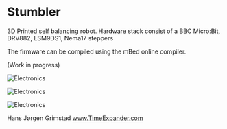 # Stumbler
3D Printed self balancing robot. Hardware stack consist of a BBC Micro:Bit, DRV882, LSM9DS1, Nema17 steppers

The firmware can be compiled using the mBed online compiler.

(Work in progress)

![Electronics](http://www.timeexpander.com/wordpress/wp-content/uploads/IMG_3272.jpg)

![Electronics](http://www.timeexpander.com/wordpress/wp-content/uploads/IMG_3271-e1474837176267-590x357.jpg)

![Electronics](http://www.timeexpander.com/wordpress/wp-content/uploads/IMG_3277.jpg)

Hans Jørgen Grimstad
www.TimeExpander.com

